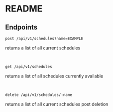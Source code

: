 # README

## Endpoints 

```
post /api/v1/schedules?name=EXAMPLE
```
returns a list of all current schedules

<br>

```
get /api/v1/schedules
```
returns a list of all schedules currently available

<br>

```
delete /api/v1/schedules/:name
```
returns a list of all current schedules post deletion